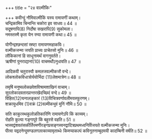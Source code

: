 +++
title = "२४ वाल्मीकिः"

+++
कवीन्दुं नौमिवाल्मीकिं यस्य रामायणीं कथाम्।  
चन्द्रिकामिव चिन्वन्ति चकोरा इव साधवः॥ 44 ॥  
सदूषणापि(8) निर्दोषा सखरापि(9) सुकोमला।  
नमस्तस्मै कृता येन रम्या रामायणी कथा॥ 45 ॥  


[^8]: दूषणो राक्षसविसेषः; [पक्षे] काव्यदोषाः.


[^9]: खरो राक्षसविशेषः; [पक्षे] कर्कशत्वम्.
 
योगीन्द्रश्छन्दसां स्रष्टा रामायणमहाकविः।  
वल्मीकजन्मा जयति प्राच्यः प्राचेतसो मुनिः॥ 46 ॥  
लौकिकानां हि साधूनामर्थं वागनुवर्तते।  
ऋषीणां पुनराद्यानां(10) वाचमर्थोऽनुधावति॥ 47 ॥  


[^10]: वाल्मीक्यादीनाम्.
 
आदिकवी चतुरास्यौ कमलजवल्मीकजौ वन्दे।  
लोकश्लोकविधात्रोर्ययोर्भिदा (11)लेशमात्रेण॥ 48 ॥  


[^11]: ले लकारे शकारमात्रयोगेण लोकश्लोकयोर्भेदः; [पक्षे] किंचिन्मात्रम्.
 
तमृषिं मनुष्यलोकप्रवेशविश्रामशाखिनं वाचाम्।  
सुरलोकादवतारप्रान्तरखेदच्छिदं वन्दे॥ 49 ॥  
विहित(12)घनालङ्कारं (13)विचित्रवर्णावलीमयस्फुरणम्।  
शक्रायुधमिव (1)वक्रं (2)वल्मीकभुवं मुनिं नौमि॥ 50 ॥  


[^12]: विहिता घना बहवोऽलंकारा उपमादयो येन तम्; [पक्षे] विहितं घनानां मेघानामलंकरणं येन तम्.


[^13]: विचित्रा वर्णानामक्षराणां यावली पङ्क्तिस्तत्प्रचुरं स्फुरणं स्फूर्तिर्यस्य तम्; [पक्षे] वर्णा नीलपीतादयस्तत्पङ्ख्तिविकारः स्फुरणमुत्पत्तिर्यस्य तम्.


[^1]: वक्रोक्तिकुशलम्; [पक्षे] यथाश्रुतम्.


[^2]: वाल्मीकिम्; [पक्षे] वल्मीकाज्जातम्. इन्द्रधनुषोऽपि तत एवोत्पत्तिरिति लौकिकम्. 'वल्मीकाग्रात्प्रभवति धनुःखण्डमाखण्डलस्य’ इति कालिदासः.
 
सति काकुत्स्थकुलोन्नतिकारिणि रामायणेऽपि किं काव्यम्।  
रोहति कुल्या गङ्गापूरे किं बहुरसे वहति॥ 51 ॥  
भास्वद्वंशवतंसकीर्तिरमणीरङ्गप्रसङ्गस्वनद्वादित्रप्रथमध्वनिर्विजयते वल्मीकजन्मा मुनिः।  
पीत्वा यद्वदनेन्दुमण्डलगलत्काव्यामृताब्धेः किमप्याकल्पं कविनूतनाम्बुदमयी कादम्बिनी वर्षति॥ 52 ॥  